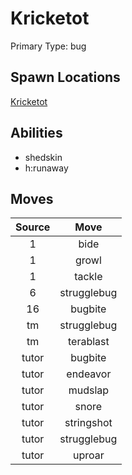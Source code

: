 # Kricketot  
Primary Type: bug  
  
## Spawn Locations  
[Kricketot](/data/spawn_presets/kricketot.md)  
  
## Abilities  
  * shedskin
  * h:runaway
  
  
## Moves  
  
| Source | Move |  
|:---:|:---:|  
| 1 | bide |  
| 1 | growl |  
| 1 | tackle |  
| 6 | strugglebug |  
| 16 | bugbite |  
| tm | strugglebug |  
| tm | terablast |  
| tutor | bugbite |  
| tutor | endeavor |  
| tutor | mudslap |  
| tutor | snore |  
| tutor | stringshot |  
| tutor | strugglebug |  
| tutor | uproar |  
  
